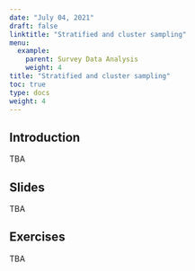 ```yaml
---
date: "July 04, 2021"
draft: false
linktitle: "Stratified and cluster sampling"
menu:
  example:
    parent: Survey Data Analysis
    weight: 4
title: "Stratified and cluster sampling"
toc: true
type: docs
weight: 4
---
```


## Introduction

TBA

## Slides

TBA

## Exercises

TBA
